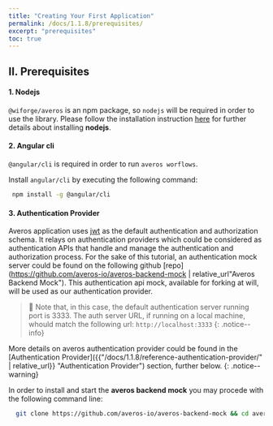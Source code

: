 ```yaml
---
title: "Creating Your First Application"
permalink: /docs/1.1.8/prerequisites/
excerpt: "prerequisites"
toc: true
---
```


## **II. Prerequisites**

#### **1. Nodejs**
   
`@wiforge/averos` is an npm package, so `nodejs` will be required in order to use the library.
Please follow the installation instruction [here](https://nodejs.org/ "Nodejs") for further details about installing **nodejs**.


#### **2. Angular cli**

 `@angular/cli` is required in order to run `averos worflows`.

 Install `angular/cli` by executing the following command:

 ```bash
  npm install -g @angular/cli
 ```

#### **3. Authentication Provider**

Averos application uses [jwt](https://jwt.io "JSON Web Token") as the default authentication and authorization schema. It relays on authentication providers which could be considered as authentication APIs that handle and manage
the authentication and authorization process.
For the sake of this tutorial, an authentication mock server could be found on the following github [repo](https://github.com/averos-io/averos-backend-mock | relative_url"Averos Backend Mock").
This authentication api mock, available for forking at will, will be used as our authentication provider. 

>🚩 Note that, in this case, the default authentication server running port is 3333. The auth server URL, if running on a local machine, whould match the following url: `http://localhost:3333`
{: .notice--info}


More details on averos authentication provider could be found in the [Authentication Provider]({{"/docs/1.1.8/reference-authentication-provider/" | relative_url}} "Authentication Provider") section, further below.
{: .notice--warning}

In order to install and start the **averos backend mock** you may procede with the following command line:

```bash
  git clone https://github.com/averos-io/averos-backend-mock && cd averos-backend-mock && npm install && npm start
 ```
<br/>

